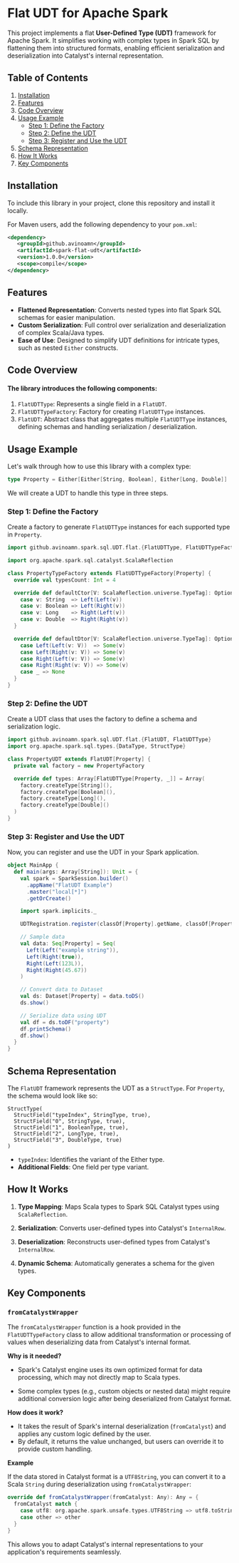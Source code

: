 # Flat UDT for Apache Spark

This project implements a flat **User-Defined Type (UDT)** framework for Apache Spark. It simplifies working with complex types in Spark SQL by flattening them into structured formats, enabling efficient serialization and deserialization into Catalyst's internal representation.


## Table of Contents
1. [Installation](#installation)
2. [Features](#features)
3. [Code Overview](#code-overview)
4. [Usage Example](#usage-example)
    - [Step 1: Define the Factory](#step-1-define-the-factory)
    - [Step 2: Define the UDT](#step-2-define-the-udt)
    - [Step 3: Register and Use the UDT](#step-3-register-and-use-the-udt)
5. [Schema Representation](#schema-representation)
6. [How It Works](#how-it-works)
7. [Key Components](#key-components)


## Installation

To include this library in your project, clone this repository and install it locally.

For Maven users, add the following dependency to your `pom.xml`:

```xml
<dependency>
   <groupId>github.avinoamn</groupId>
   <artifactId>spark-flat-udt</artifactId>
   <version>1.0.0</version>
   <scope>compile</scope>
</dependency>
```


## Features

- **Flattened Representation**: Converts nested types into flat Spark SQL schemas for easier manipulation.
- **Custom Serialization**: Full control over serialization and deserialization of complex Scala/Java types.
- **Ease of Use**: Designed to simplify UDT definitions for intricate types, such as nested `Either` constructs.


## Code Overview

#### The library introduces the following components:

1. `FlatUDTType`: Represents a single field in a `FlatUDT`.
2. `FlatUDTTypeFactory`: Factory for creating `FlatUDTType` instances.
3. `FlatUDT`: Abstract class that aggregates multiple `FlatUDTType` instances, defining schemas and handling serialization / deserialization.


## Usage Example

Let's walk through how to use this library with a complex type:

```scala
type Property = Either[Either[String, Boolean], Either[Long, Double]]
```

We will create a UDT to handle this type in three steps.


### Step 1: Define the Factory

Create a factory to generate `FlatUDTType` instances for each supported type in `Property`.

```scala
import github.avinoamn.spark.sql.UDT.flat.{FlatUDTType, FlatUDTTypeFactory}

import org.apache.spark.sql.catalyst.ScalaReflection

class PropertyTypeFactory extends FlatUDTTypeFactory[Property] {
  override val typesCount: Int = 4

  override def defaultCtor[V: ScalaReflection.universe.TypeTag]: Option[V => Property] = Some {
    case v: String  => Left(Left(v))
    case v: Boolean => Left(Right(v))
    case v: Long    => Right(Left(v))
    case v: Double  => Right(Right(v))
  }

  override def defaultDtor[V: ScalaReflection.universe.TypeTag]: Option[Property => Option[V]] = Some {
    case Left(Left(v: V))  => Some(v)
    case Left(Right(v: V)) => Some(v)
    case Right(Left(v: V)) => Some(v)
    case Right(Right(v: V)) => Some(v)
    case _ => None
  }
}
```


### Step 2: Define the UDT

Create a UDT class that uses the factory to define a schema and serialization logic.

```scala
import github.avinoamn.spark.sql.UDT.flat.{FlatUDT, FlatUDTType}
import org.apache.spark.sql.types.{DataType, StructType}

class PropertyUDT extends FlatUDT[Property] {
  private val factory = new PropertyFactory

  override def types: Array[FlatUDTType[Property, _]] = Array(
    factory.createType[String](),
    factory.createType[Boolean](),
    factory.createType[Long](),
    factory.createType[Double]()
  )
}
```


### Step 3: Register and Use the UDT

Now, you can register and use the UDT in your Spark application.

```scala
object MainApp {
  def main(args: Array[String]): Unit = {
    val spark = SparkSession.builder()
      .appName("FlatUDT Example")
      .master("local[*]")
      .getOrCreate()

    import spark.implicits._

    UDTRegistration.register(classOf[Property].getName, classOf[PropertyUDT].getName)

    // Sample data
    val data: Seq[Property] = Seq(
      Left(Left("example string")),
      Left(Right(true)),
      Right(Left(123L)),
      Right(Right(45.67))
    )

    // Convert data to Dataset
    val ds: Dataset[Property] = data.toDS()
    ds.show()

    // Serialize data using UDT
    val df = ds.toDF("property")
    df.printSchema()
    df.show()
  }
}
```


## Schema Representation
The `FlatUDT` framework represents the UDT as a `StructType`. For `Property`, the schema would look like so:

```text
StructType(
  StructField("typeIndex", StringType, true),
  StructField("0", StringType, true),
  StructField("1", BooleanType, true),
  StructField("2", LongType, true),
  StructField("3", DoubleType, true)
)
```

* `typeIndex`: Identifies the variant of the Either type.
* **Additional Fields**: One field per type variant.


## How It Works
1. **Type Mapping**: Maps Scala types to Spark SQL Catalyst types using `ScalaReflection`.

2. **Serialization**: Converts user-defined types into Catalyst's `InternalRow`.

3. **Deserialization**: Reconstructs user-defined types from Catalyst's `InternalRow`.
   
4. **Dynamic Schema**: Automatically generates a schema for the given types.


## Key Components

### `fromCatalystWrapper`

The `fromCatalystWrapper` function is a hook provided in the `FlatUDTTypeFactory` class to allow additional transformation or processing of values when deserializing data from Catalyst's internal format.

**Why is it needed?**

- Spark's Catalyst engine uses its own optimized format for data processing, which may not directly map to Scala types.

- Some complex types (e.g., custom objects or nested data) might require additional conversion logic after being deserialized from Catalyst format.

**How does it work?**

- It takes the result of Spark's internal deserialization (`fromCatalyst`) and applies any custom logic defined by the user.
- By default, it returns the value unchanged, but users can override it to provide custom handling.

**Example**

If the data stored in Catalyst format is a `UTF8String`, you can convert it to a Scala `String` during deserialization using `fromCatalystWrapper`:

```scala
override def fromCatalystWrapper(fromCatalyst: Any): Any = {
  fromCatalyst match {
    case utf8: org.apache.spark.unsafe.types.UTF8String => utf8.toString
    case other => other
  }
}
```

This allows you to adapt Catalyst's internal representations to your application's requirements seamlessly.